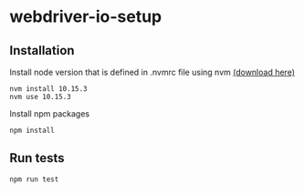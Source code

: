 # webdriver-io-setup

## Installation

Install node version that is defined in .nvmrc file using nvm [(download here)](https://github.com/coreybutler/nvm-windows/releases)

```
nvm install 10.15.3
nvm use 10.15.3
```

Install npm packages

```
npm install
```

## Run tests

```
npm run test
```
